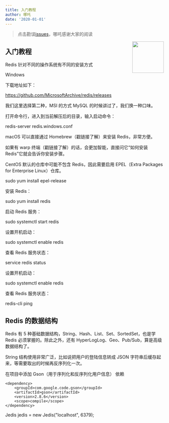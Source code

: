 ```yaml
---
title: 入门教程
author: 哪吒
date: '2020-01-01'
---
```


> 点击勘误[issues](https://github.com/webVueBlog/JavaPlusDoc/issues)，哪吒感谢大家的阅读

<img align="right" width="100" src="https://cdn.jsdelivr.net/gh/YunYouJun/yun/images/yun-alpha-compressed.png">

## 入门教程

Redis 针对不同的操作系统有不同的安装方式

Windows

下载地址如下：

https://github.com/MicrosoftArchive/redis/releases

我们这里选择第二种，MSI 的方式 MySQL 的时候讲过了，我们换一种口味。

打开命令行，进入到当前解压后的目录，输入启动命令：

redis-server redis.windows.conf

macOS 可以直接通过 Homebrew（戳链接了解）来安装 Redis，非常方便。

如果有 warp 终端（戳链接了解）的话，会更加智能，直接问它“如何安装 Redis”它就会告诉你安装步骤。


CentOS 默认的仓库中可能不包含 Redis，因此需要启用 EPEL（Extra Packages for Enterprise Linux）仓库。


sudo yum install epel-release

安装 Redis：


sudo yum install redis

启动 Redis 服务：


sudo systemctl start redis

设置开机启动：


sudo systemctl enable redis

查看 Redis 服务状态：


service redis status


设置开机启动：


sudo systemctl enable redis

查看 Redis 服务状态：


redis-cli ping

## Redis 的数据结构


Redis 有 5 种基础数据结构，String、Hash、List、Set、SortedSet，也是学 Redis 必须掌握的。除此之外，还有 HyperLogLog、Geo、Pub/Sub，算是高级数据结构了。

String 结构使用非常广泛，比如说把用户的登陆信息转成 JSON 字符串后缓存起来，等需要取出的时候再反序列化一次。

在项目中添加 Gson（用于序列化和反序列化用户信息） 依赖

	<dependency>
		<groupId>com.google.code.gson</groupId>
		<artifactId>gson</artifactId>
		<version>2.8.6</version>
		<scope>compile</scope>
	</dependency>

Jedis jedis = new Jedis("localhost", 6379);

